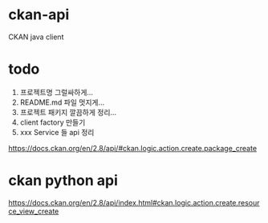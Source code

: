 # ckan-api
CKAN java client

# todo
1. 프로젝트명 그럴싸하게...
2. README.md 파일 멋지게...
3. 프로젝트 패키지 깔끔하게 정리...
4. client factory 만들기
5. xxx Service 들 api 정리

https://docs.ckan.org/en/2.8/api/#ckan.logic.action.create.package_create

# ckan python api
https://docs.ckan.org/en/2.8/api/index.html#ckan.logic.action.create.resource_view_create